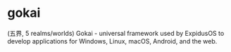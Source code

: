 # gokai
(五界, 5 realms/worlds) Gokai - universal framework used by ExpidusOS to develop applications for Windows, Linux, macOS, Android, and the web.
